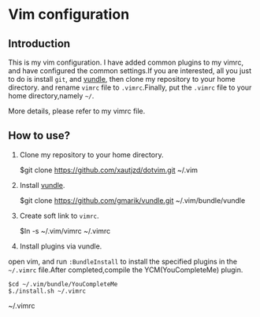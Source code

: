 Vim configuration
===

Introduction
---

This is my vim configuration. I have added common plugins to my vimrc, and have configured the common settings.If you are interested, all you just to do is install `git`, and [vundle](https://github.com/gmarik/Vundle.vim), then clone my repository to  your home directory. and rename `vimrc` file to `.vimrc`.Finally, put the `.vimrc` file to your home directory,namely `~/`.

More details, please refer to my vimrc file.

How to use?
---

1. Clone my repository to your home directory.

	$git clone https://github.com/xautjzd/dotvim.git ~/.vim

2. Install [vundle](https://github.com/gmarik/Vundle.vim).

	$git clone https://github.com/gmarik/vundle.git ~/.vim/bundle/vundle

3. Create soft link to `vimrc`.

	$ln -s ~/.vim/vimrc ~/.vimrc

4. Install plugins via vundle.

open vim, and run `:BundleInstall` to install the specified plugins in the `~/.vimrc` file.After completed,compile the YCM(YouCompleteMe) plugin.

	$cd ~/.vim/bundle/YouCompleteMe
	$./install.sh ~/.vimrc
 ~/.vimrc


	

